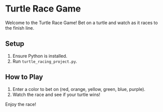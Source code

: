 # Turtle Race Game

Welcome to the Turtle Race Game! Bet on a turtle and watch as it races to the finish line. 

## Setup
1. Ensure Python is installed.
2. Run `turtle_racing_project.py`.

## How to Play
1. Enter a color to bet on (red, orange, yellow, green, blue, purple).
2. Watch the race and see if your turtle wins!

Enjoy the race!
